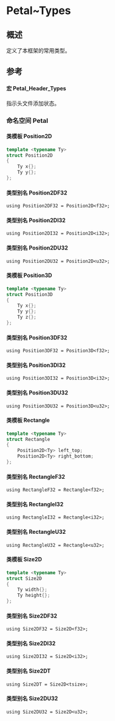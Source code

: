 # Petal~Types

## 概述

定义了本框架的常用类型。  

## 参考

#### 宏 Petal_Header_Types

指示头文件添加状态。  

### 命名空间 Petal

#### 类模板 Position2D

```cpp
template <typename Ty>
struct Position2D
{
    Ty x{};
    Ty y{};
};
```

#### 类型别名 Position2DF32

`using Position2DF32 = Position2D<f32>;`

#### 类型别名 Position2DI32

`using Position2DI32 = Position2D<i32>;`

#### 类型别名 Position2DU32

`using Position2DU32 = Position2D<u32>;`

#### 类模板 Position3D

```cpp
template <typename Ty>
struct Position3D
{
    Ty x{};
    Ty y{};
    Ty z{};
};
```

#### 类型别名 Position3DF32

`using Position3DF32 = Position3D<f32>;`

#### 类型别名 Position3DI32

`using Position3DI32 = Position3D<i32>;`

#### 类型别名 Position3DU32

`using Position3DU32 = Position3D<u32>;`

#### 类模板 Rectangle

```cpp
template <typename Ty>
struct Rectangle
{
    Position2D<Ty> left_top;
    Position2D<Ty> right_bottom;
};
```

#### 类型别名 RectangleF32

`using RectangleF32 = Rectangle<f32>;`

#### 类型别名 RectangleI32

`using RectangleI32 = Rectangle<i32>;`

#### 类型别名 RectangleU32

`using RectangleU32 = Rectangle<u32>;`

#### 类模板 Size2D

```cpp
template <typename Ty>
struct Size2D
{
    Ty width{};
    Ty height{};
};
```

#### 类型别名 Size2DF32

`using Size2DF32 = Size2D<f32>;`

#### 类型别名 Size2DI32

`using Size2DI32 = Size2D<i32>;`

#### 类型别名 Size2DT

`using Size2DT = Size2D<tsize>;`

#### 类型别名 Size2DU32

`using Size2DU32 = Size2D<u32>;`
